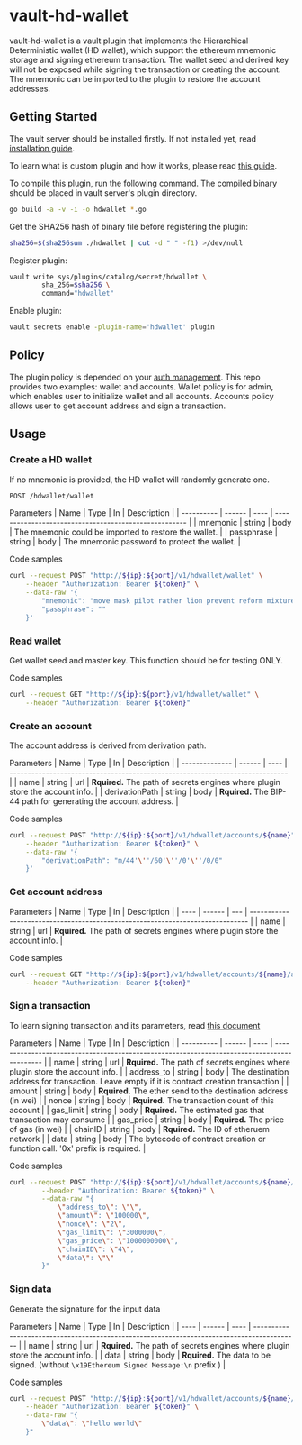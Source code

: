 # vault-hd-wallet
 
vault-hd-wallet is a vault plugin that implements the Hierarchical Deterministic wallet (HD wallet), which support the ethereum mnemonic storage and signing ethereum transaction. The wallet seed and derived key will not be exposed while signing the transaction or creating the account. The mnemonic can be imported to the plugin to restore the account addresses.

## Getting Started

The vault server should be installed firstly. If not installed yet, read [installation guide](https://learn.hashicorp.com/tutorials/vault/getting-started-install). 

To learn what is custom plugin and how it works, please read [this guide](https://learn.hashicorp.com/tutorials/vault/plugin-backends).

To compile this plugin, run the following command. The compiled binary should be placed in vault server's plugin directory.

``` bash
go build -a -v -i -o hdwallet *.go
```

Get the SHA256 hash of binary file before registering the plugin:

``` bash
sha256=$(sha256sum ./hdwallet | cut -d " " -f1) >/dev/null
```

Register plugin:

``` bash
vault write sys/plugins/catalog/secret/hdwallet \
        sha_256=$sha256 \
        command="hdwallet"
```

Enable plugin:

``` bash
vault secrets enable -plugin-name='hdwallet' plugin
```

## Policy

The plugin policy is depended on your [auth management](https://learn.hashicorp.com/tutorials/vault/identity?in=vault/auth-methods). This repo provides two examples: wallet and accounts. Wallet policy is for admin, which enables user to initialize wallet and all accounts. Accounts policy allows user to get account address and sign a transaction.

## Usage

### Create a HD wallet

If no mnemonic is provided, the HD wallet will randomly generate one.

``` bash
POST /hdwallet/wallet
```

Parameters
| Name       | Type   | In   | Description                                           |
| ---------- | ------ | ---- | ----------------------------------------------------- |
| mnemonic   | string | body | The mnemonic could be imported to restore the wallet. |
| passphrase | string | body | The mnemonic password to protect the wallet.          |

Code samples

``` bash
curl --request POST "http://${ip}:${port}/v1/hdwallet/wallet" \
    --header "Authorization: Bearer ${token}" \
    --data-raw '{
        "mnemonic": "move mask pilot rather lion prevent reform mixture valve appear drop soap section pass jelly capital limb produce enough smooth nature cricket elevator jeans",
        "passphrase": ""
    }'
```

### Read wallet

Get wallet seed and master key. This function should be for testing ONLY.

Code samples

```bash
curl --request GET "http://${ip}:${port}/v1/hdwallet/wallet" \
    --header "Authorization: Bearer ${token}"
```

### Create an account

The account address is derived from derivation path.

Parameters
| Name           | Type   | In   | Description                                                                   |
| -------------- | ------ | ---- | ----------------------------------------------------------------------------- |
| name           | string | url  | **Rquired.** The path of secrets engines where plugin store the account info. |
| derivationPath | string | body | **Rquired.** The BIP-44 path for generating the account address.              |

Code samples

```bash
curl --request POST "http://${ip}:${port}/v1/hdwallet/accounts/${name}" \
    --header "Authorization: Bearer ${token}" \
    --data-raw '{
        "derivationPath": "m/44'\''/60'\''/0'\''/0/0"
    }'
```

### Get account address

Parameters
| Name | Type   | In  | Description                                                                   |
| ---- | ------ | --- | ----------------------------------------------------------------------------- |
| name | string | url | **Rquired.** The path of secrets engines where plugin store the account info. |

Code samples

```bash
curl --request GET "http://${ip}:${port}/v1/hdwallet/accounts/${name}/address" \
    --header "Authorization: Bearer ${token}"
```

### Sign a transaction

To learn signing transaction and its parameters, read [this document](https://web3js.readthedocs.io/en/v1.2.0/web3-eth.html#signtransaction)

Parameters
| Name       | Type   | In   | Description                                                                                 |
| ---------- | ------ | ---- | ------------------------------------------------------------------------------------------- |
| name       | string | url  | **Rquired.** The path of secrets engines where plugin store the account info.               |
| address_to | string | body | The destination address for transaction. Leave empty if it is contract creation transaction |
| amount     | string | body | **Rquired.** The ether send to the destination address (in wei)                             |
| nonce      | string | body | **Rquired.** The transaction count of this account                                          |
| gas_limit  | string | body | **Rquired.** The estimated gas that transaction may consume                                 |
| gas_price  | string | body | **Rquired.** The price of gas (in wei)                                                      |
| chainID    | string | body | **Rquired.** The ID of etheruem network                                                     |
| data       | string | body | The bytecode of contract creation or function call. '0x' prefix is required.                |

Code samples

```bash
curl --request POST "http://${ip}:${port}/v1/hdwallet/accounts/${name}/sign-tx" \
        --header "Authorization: Bearer ${token}" \
        --data-raw "{
            \"address_to\": \"\",
            \"amount\": \"100000\",
            \"nonce\": \"2\",
            \"gas_limit\": \"3000000\",
            \"gas_price\": \"1000000000\",
            \"chainID\": \"4\",
            \"data\": \"\"
        }"
```

### Sign data

Generate the signature for the input data

Parameters
| Name | Type   | In   | Description                                                                                |
| ---- | ------ | ---- | ------------------------------------------------------------------------------------------ |
| name | string | url  | **Rquired.** The path of secrets engines where plugin store the account info.              |
| data | string | body | **Rquired.** The data to be signed. (without `\x19Ethereum Signed Message:\n` prefix ) |


Code samples

```bash
curl --request POST "http://${ip}:${port}/v1/hdwallet/accounts/${name}/sign" \
    --header "Authorization: Bearer ${token}" \
    --data-raw "{
        \"data\": \"hello world\"
    }"
```
